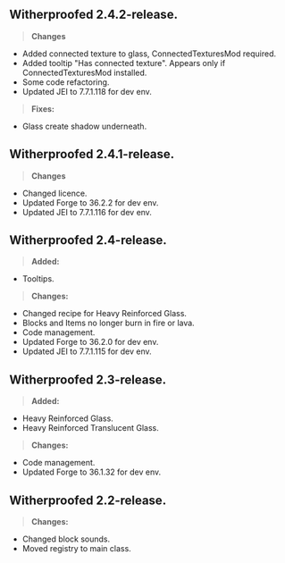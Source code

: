 ## **Witherproofed 2.4.2-release.**
>**Changes**
- Added connected texture to glass, ConnectedTexturesMod required.
- Added tooltip "Has connected texture". Appears only if ConnectedTexturesMod installed.
- Some code refactoring.
- Updated JEI to 7.7.1.118 for dev env.
>**Fixes:**
- Glass create shadow underneath.

## **Witherproofed 2.4.1-release.**
>**Changes**
- Changed licence.
- Updated Forge to 36.2.2 for dev env.
- Updated JEI to 7.7.1.116 for dev env.

## **Witherproofed 2.4-release.**
>**Added:**
- Tooltips.
>**Changes:**
- Changed recipe for Heavy Reinforced Glass.
- Blocks and Items no longer burn in fire or lava.
- Code management.
- Updated Forge to 36.2.0 for dev env.
- Updated JEI to 7.7.1.115 for dev env.

## **Witherproofed 2.3-release.**
>**Added:**
- Heavy Reinforced Glass.
- Heavy Reinforced Translucent Glass.
>**Changes:**
- Code management.
- Updated Forge to 36.1.32 for dev env.


## **Witherproofed 2.2-release.**
>**Changes:**
- Changed block sounds.
- Moved registry to main class.
